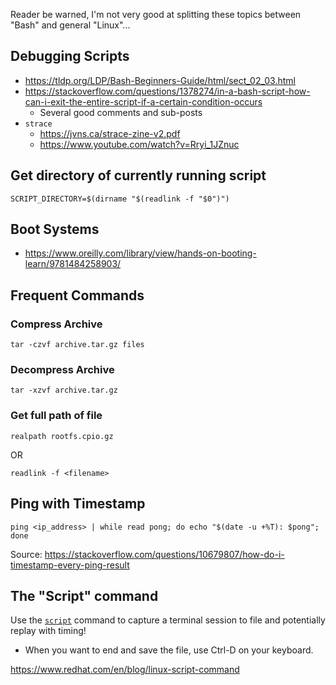 Reader be warned, I'm not very good at splitting these topics between "Bash" and general "Linux"...

## Debugging Scripts
- https://tldp.org/LDP/Bash-Beginners-Guide/html/sect_02_03.html
- https://stackoverflow.com/questions/1378274/in-a-bash-script-how-can-i-exit-the-entire-script-if-a-certain-condition-occurs
  - Several good comments and sub-posts
- `strace`
  - https://jvns.ca/strace-zine-v2.pdf
  - https://www.youtube.com/watch?v=Rryi_1JZnuc

## Get directory of currently running script

```
SCRIPT_DIRECTORY=$(dirname "$(readlink -f "$0")")
```

## Boot Systems
- https://www.oreilly.com/library/view/hands-on-booting-learn/9781484258903/

## Frequent Commands


### Compress Archive
`tar -czvf archive.tar.gz files`


### Decompress Archive
`tar -xzvf archive.tar.gz`


### Get full path of file

`realpath rootfs.cpio.gz`

OR

`readlink -f <filename>`


## Ping with Timestamp

`ping <ip_address> | while read pong; do echo "$(date -u +%T): $pong"; done`

Source: https://stackoverflow.com/questions/10679807/how-do-i-timestamp-every-ping-result

## The "Script" command

Use the [`script`](https://www.redhat.com/en/blog/linux-script-command) command to capture a terminal session to file and potentially replay with timing!

-  When you want to end and save the file, use Ctrl-D on your keyboard. 

https://www.redhat.com/en/blog/linux-script-command
